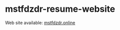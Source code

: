 # mstfdzdr-resume-website
 
 Web site available: [mstfdzdr.online]

   [mstfdzdr.online]: <http://mstfdzdr.online/>

